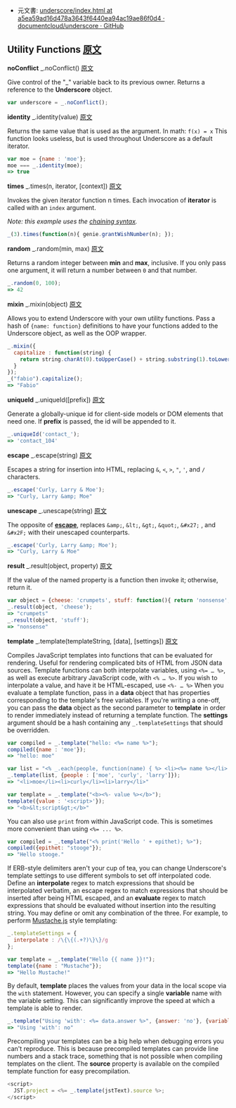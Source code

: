 +  元文書: [underscore/index.html at a5ea59ad16d478a3643f6440ea94ac19ae86f0d4 · documentcloud/underscore · GitHub](https://github.com/documentcloud/underscore/blob/a5ea59ad16d478a3643f6440ea94ac19ae86f0d4/index.html "underscore/index.html at a5ea59ad16d478a3643f6440ea94ac19ae86f0d4 · documentcloud/underscore · GitHub")

## Utility Functions [原文](http://underscorejs.org/#utility)

**noConflict** _.noConflict() [原文](http://underscorejs.org/#noConflict)

Give control of the "_" variable back to its previous owner. Returns a reference to the **Underscore** object.

```javascript 
var underscore = _.noConflict();
```

**identity**  _.identity(value) [原文](http://underscorejs.org/#identity)

Returns the same value that is used as the argument. In math: `f(x) = x`
This function looks useless, but is used throughout Underscore as a default iterator.

```javascript 
var moe = {name : 'moe'};
moe === _.identity(moe);
=> true
```

**times** _.times(n, iterator, [context]) [原文](http://underscorejs.org/#times)

Invokes the given iterator function n times. Each invocation of **iterator** is called with an `index` argument. 

_Note: this example uses the [chaining syntax](http://underscorejs.org/#chaining)._

```javascript 
_(3).times(function(n){ genie.grantWishNumber(n); });
```

**random** _.random(min, max) [原文](http://underscorejs.org/#random)

Returns a random integer between **min** and **max**, inclusive. If you only pass one argument, it will return a number between `0` and that number.

```javascript 
_.random(0, 100);
=> 42
```

**mixin** _.mixin(object) [原文](http://underscorejs.org/#mixin)

Allows you to extend Underscore with your own utility functions. Pass a hash of `{name: function}` definitions to have your functions added to the Underscore object, as well as the OOP wrapper.

```javascript 
_.mixin({
  capitalize : function(string) {
    return string.charAt(0).toUpperCase() + string.substring(1).toLowerCase();
  }
});
_("fabio").capitalize();
=> "Fabio"
```

**uniqueId** _.uniqueId([prefix]) [原文](http://underscorejs.org/#uniqueId)

Generate a globally-unique id for client-side models or DOM elements that need one. If **prefix** is passed, the id will be appended to it.

```javascript 
_.uniqueId('contact_');
=> 'contact_104'
```

**escape** _.escape(string) [原文](http://underscorejs.org/#escape)

Escapes a string for insertion into HTML, replacing `&`, `<`, `>`, `"`, `'`, and `/` characters.

```javascript 
_.escape('Curly, Larry & Moe');
=> "Curly, Larry &amp; Moe"
```

**unescape** _.unescape(string) [原文](http://underscorejs.org/#unescape)

The opposite of **[escape](http://underscorejs.org/#escape)**, replaces `&amp;`, `&lt;`, `&gt;`, `&quot;`, `&#x27;` , 
and `&#x2F;` with their unescaped counterparts.

```javascript 
_.escape('Curly, Larry &amp; Moe');
=> "Curly, Larry & Moe"
```

**result** _.result(object, property) [原文](http://underscorejs.org/#result)

If the value of the named property is a function then invoke it; otherwise, return it.

```javascript 
var object = {cheese: 'crumpets', stuff: function(){ return 'nonsense'; }};
_.result(object, 'cheese');
=> "crumpets"
_.result(object, 'stuff');
=> "nonsense"
```

**template** _.template(templateString, [data], [settings]) [原文](http://underscorejs.org/#template)

Compiles JavaScript templates into functions that can be evaluated for rendering. 
Useful for rendering complicated bits of HTML from JSON data sources. 
Template functions can both interpolate variables, using `<%= … %>`, 
as well as execute arbitrary JavaScript code, with `<% … %>`. 
If you wish to interpolate a value, and have it be HTML-escaped, 
use `<%- … %>` When you evaluate a template function, 
pass in a **data** object that has properties corresponding to the template's free variables. 
If you're writing a one-off, you can pass the **data** object as the second parameter to **template** in order to render immediately instead of returning a template function. 
The **settings** argument should be a hash containing any `_.templateSettings` that should be overridden.

```javascript 
var compiled = _.template("hello: <%= name %>");
compiled({name : 'moe'});
=> "hello: moe"

var list = "<% _.each(people, function(name) { %> <li><%= name %></li> <% }); %>";
_.template(list, {people : ['moe', 'curly', 'larry']});
=> "<li>moe</li><li>curly</li><li>larry</li>"

var template = _.template("<b><%- value %></b>");
template({value : '<script>'});
=> "<b>&lt;script&gt;</b>"
```

You can also use `print` from within JavaScript code. This is sometimes more convenient than using `<%= ... %>`.

```javascript 
var compiled = _.template("<% print('Hello ' + epithet); %>");
compiled({epithet: "stooge"});
=> "Hello stooge."
```

If ERB-style delimiters aren't your cup of tea, 
you can change Underscore's template settings to use different symbols to set off interpolated code. 
Define an **interpolate** regex to match expressions that should be interpolated verbatim, 
an escape regex to match expressions that should be inserted after being HTML escaped, 
and an **evaluate** regex to match expressions that should be evaluated without insertion into the resulting string. 
You may define or omit any combination of the three. 
For example, to perform [Mustache.js](http://github.com/janl/mustache.js#readme) style templating:

```javascript 
_.templateSettings = {
  interpolate : /\{\{(.+?)\}\}/g
};

var template = _.template("Hello {{ name }}!");
template({name : "Mustache"});
=> "Hello Mustache!"
```

By default, **template** places the values from your data in the local scope via the `with` statement. 
However, you can specify a single **variable** name with the variable setting. 
This can significantly improve the speed at which a template is able to render.

```javascript 
_.template("Using 'with': <%= data.answer %>", {answer: 'no'}, {variable: 'data'});
=> "Using 'with': no"
```

Precompiling your templates can be a big help when debugging errors you can't reproduce. 
This is because precompiled templates can provide line numbers and a stack trace, 
something that is not possible when compiling templates on the client. 
The **source** property is available on the compiled template function for easy precompilation.

```javascript 
<script>
  JST.project = <%= _.template(jstText).source %>;
</script>
```
